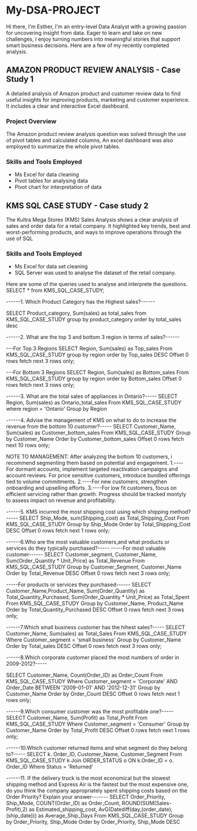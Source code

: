 # My-DSA-PROJECT

Hi there, I'm Esther, I'm an entry-level Data Analyst with a growing passion for uncovering insight from data. Eager to learn and take on new challenges, I enjoy turning numbers into meaningful stories that support smart business decisions. Here are a few of my recently completed analysis.
## AMAZON PRODUCT REVIEW ANALYSIS - Case Study 1
A detailed analysis of Amazon product and customer review data to find useful insights for improving products, marketing and customer experience. It includes a clear and interactive Excel dashboard.
### Project Overview
 The Amazon product review analysis question was solved through the use of pivot tables and calculated columns, An excel dashboard was also employed to summarize the whole pivot tables.

 ### Skills and Tools Employed
 - Ms Excel for data cleaning
- Pivot tables for analysing data
- Pivot chart for interpretation of data
 
## KMS SQL CASE STUDY - Case study 2

The Kultra Mega Stores (KMS) Sales Analysis shows a clear analysis of sales and order data for a retail company. It highlighted key trends, best and worst-performing products, and ways to improve operations through the use of SQL

### Skills and Tools Employed
- Ms Excel for data set cleaning
- SQL Server was used to analyse the dataset of the retail company.

Here are some of the queries used to analyse and interprete the questions.
SELECT * from KMS_SQL_CASE_STUDY;

------1. Which Product Category has the Highest sales?------

 SELECT Product_category, Sum(sales) as total_sales
from KMS_SQL_CASE_STUDY
group by product_category
order by total_sales desc

------2. What are the top 3 and bottom 3 region in terms of sales?------

---For Top 3 Regions
SELECT Region, Sum(sales) as Top_sales
From KMS_SQL_CASE_STUDY 
group by region
order by Top_sales DESC
Offset 0 rows fetch next 3 rows only;

---For Bottom 3 Regions
SELECT Region, Sum(sales) as Bottom_sales
From KMS_SQL_CASE_STUDY 
group by region
order by Bottom_sales
Offset 0 rows fetch next 3 rows only;


------3. What are the total sales of appliances in Ontario?-----
SELECT Region, Sum(sales) as Ontario_total_sales
From KMS_SQL_CASE_STUDY
where region = 'Ontario'
Group by Region

------4. Advise the management of KMS on what to do to increase the revenue from the bottom 10 customer?-----
SELECT Customer_Name, Sum(sales) as Customer_bottom_sales
From KMS_SQL_CASE_STUDY
Group by Customer_Name
Order by Customer_bottom_sales
Offset 0 rows fetch next 10 rows only;

NOTE TO MANAGEMENT: After analyzing the bottom 10 customers, i recommend segmenting them based on potential and engagement.
1.----For dormant accounts, implement targeted reactivation campaigns and account reviews. For price sensitive customers, introduce bundled offerings tied to volume commitments.
2.----For new customers, strengthen onboarding and upselling efforts. 
3.----For low fit customers, focus on efficient servicing rather than growth. Progress should be tracked montyly to assess impact on revenue and profitability.

------5. KMS incurred the most shipping cost using which shipping method?-----
SELECT Ship_Mode, sum(Shipping_cost) as Total_Shipping_Cost
From  KMS_SQL_CASE_STUDY
Group by Ship_Mode
Order by Total_Shipping_Cost DESC
Offset 0 rows fetch next 1 rows only;


------6.Who are the most valuable customers,and what products or services do they typically purchased?-----
-----For most valuable customer------
SELECT Customer_segment, Customer_Name, Sum(Order_Quantity * Unit_Price) as Total_Revenue
From KMS_SQL_CASE_STUDY
Group by Customer_Segment, Customer_Name
Order by Total_Revenue DESC
Offset 0 rows fetch next 3 rows only;

-----For products or services they purchased------
SELECT Customer_Name,Product_Name, Sum(Order_Quantity) as Total_Quantity_Purchased, Sum(Order_Quantity * Unit_Price) as Total_Spent
From KMS_SQL_CASE_STUDY
Group by Customer_Name, Product_Name
Order by Total_Quantity_Purchased DESC
Offset 0 rows fetch next 3 rows only;

------7.Which small business customer has the hihest sales?-----
SELECT Customer_Name, Sum(sales) as Total_Sales
From KMS_SQL_CASE_STUDY
Where Customer_segment = 'small business'
Group by Customer_Name
Order by Total_sales DESC
Offset 0 rows fetch next 3 rows only;

------8.Which corporate customer placed the most numbers of order in 2009-2012?-----

SELECT Customer_Name, Count(Order_ID) as Order_Count
From KMS_SQL_CASE_STUDY
Where Customer_segment = 'Corporate' AND Order_Date BETWEEN '2009-01-01' AND '2012-12-31'
Group by Customer_Name
Order by Order_Count DESC
Offset 0 rows fetch next 1 rows only;


------9.Which consumer customer was the most profitable one?-----
SELECT Customer_Name, Sum(Profit) as Total_Profit
From KMS_SQL_CASE_STUDY
Where Customer_segment = 'Consumer' 
Group by Customer_Name
Order by Total_Profit DESC
Offset 0 rows fetch next 1 rows only;

------10.Which customer returned items and what segment do they belong to?-----
SELECT k. Order_ID, Customer_Name, Customer_Segment 
From KMS_SQL_CASE_STUDY k
Join ORDER_STATUS o ON k.Order_ID = o. Order_ID 
Where Status = 'Returned'


------11. If the delivery truck is the most economical but the slowest shipping method and Express Air is the fastest but the most expensive one, do you think the company appropriately spent shipping costs based on the Order Priority? Explain your answer-------
SELECT Order_Priority, Ship_Mode, 
COUNT(Order_ID) as Order_Count, ROUND(SUM(Sales-Profit),2) as Estimated_shipping_cost,
AvG(Datediff(day,(order_date),(ship_date))) as Average_Ship_Days
From KMS_SQL_CASE_STUDY
Group by Order_Priority, Ship_Mode 
Order by Order_Priority, Ship_Mode DESC

